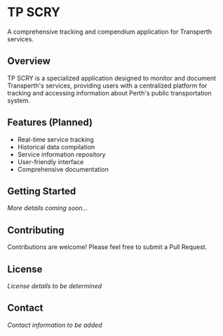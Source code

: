 # TP SCRY

A comprehensive tracking and compendium application for Transperth services.

## Overview

TP SCRY is a specialized application designed to monitor and document Transperth's services, providing users with a centralized platform for tracking and accessing information about Perth's public transportation system.

## Features (Planned)

- Real-time service tracking
- Historical data compilation
- Service information repository
- User-friendly interface
- Comprehensive documentation

## Getting Started

*More details coming soon...*

## Contributing

Contributions are welcome! Please feel free to submit a Pull Request.

## License

*License details to be determined*

## Contact

*Contact information to be added*
